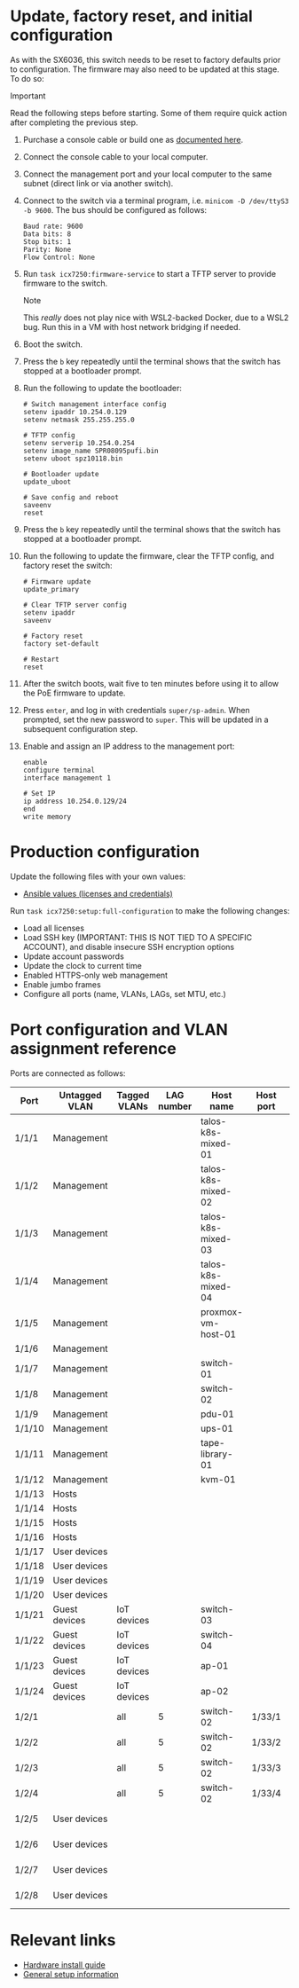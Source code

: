 # Update, factory reset, and initial configuration

As with the SX6036, this switch needs to be reset to factory defaults prior to configuration. The firmware may also need to be updated at this stage. To do so:

> [!IMPORTANT]
> Read the following steps before starting. Some of them require quick action after completing the previous step.

1. Purchase a console cable or build one as [documented here](../custom%20hardware/Brocade%20ICX%207250/Console%20cable/README.md).
2. Connect the console cable to your local computer.
3. Connect the management port and your local computer to the same subnet (direct link or via another switch).
4. Connect to the switch via a terminal program, i.e. `minicom -D /dev/ttyS3 -b 9600`. The bus should be configured as follows:
   
   ```yaml:
   Baud rate: 9600
   Data bits: 8
   Stop bits: 1
   Parity: None
   Flow Control: None
   ```
5. Run `task icx7250:firmware-service` to start a TFTP server to provide firmware to the switch.

    > [!NOTE]
    > This _really_ does not play nice with WSL2-backed Docker, due to a WSL2 bug. Run this in a VM with host network bridging if needed.

6. Boot the switch.
7. Press the `b` key repeatedly until the terminal shows that the switch has stopped at a bootloader prompt.
8. Run the following to update the bootloader:

    ```shell
    # Switch management interface config
    setenv ipaddr 10.254.0.129
    setenv netmask 255.255.255.0

    # TFTP config
    setenv serverip 10.254.0.254
    setenv image_name SPR08095pufi.bin
    setenv uboot spz10118.bin

    # Bootloader update
    update_uboot

    # Save config and reboot
    saveenv
    reset
    ```
9. Press the `b` key repeatedly until the terminal shows that the switch has stopped at a bootloader prompt.
10. Run the following to update the firmware, clear the TFTP config, and factory reset the switch:

    ```shell
    # Firmware update
    update_primary

    # Clear TFTP server config
    setenv ipaddr
    saveenv

    # Factory reset
    factory set-default

    # Restart
    reset
    ```
11. After the switch boots, wait five to ten minutes before using it to allow the PoE firmware to update.
12. Press `enter`, and log in with credentials `super/sp-admin`. When prompted, set the new password to `super`. This will be updated in a subsequent configuration step.
13. Enable and assign an IP address to the management port:

    ```shell
    enable
    configure terminal
    interface management 1

    # Set IP
    ip address 10.254.0.129/24
    end
    write memory
    ```

# Production configuration

Update the following files with your own values:
* [Ansible values (licenses and credentials)](../ansible/remote/switches/icx7250/group_vars/icx7250.sops.yaml)

Run `task icx7250:setup:full-configuration` to make the following changes:
* Load all licenses
* Load SSH key (IMPORTANT: THIS IS NOT TIED TO A SPECIFIC ACCOUNT), and disable insecure SSH encryption options
* Update account passwords
* Update the clock to current time
* Enabled HTTPS-only web management
* Enable jumbo frames
* Configure all ports (name, VLANs, LAGs, set MTU, etc.)

# Port configuration and VLAN assignment reference

Ports are connected as follows:

| Port   | Untagged VLAN | Tagged VLANs | LAG number | Host name          | Host port | Cable type |
| ------ | ------------- | ------------ | ---------- | ------------------ | --------- | ---------- |
| 1/1/1  | Management    |              |            | talos-k8s-mixed-01 |           |            |
| 1/1/2  | Management    |              |            | talos-k8s-mixed-02 |           |            |
| 1/1/3  | Management    |              |            | talos-k8s-mixed-03 |           |            |
| 1/1/4  | Management    |              |            | talos-k8s-mixed-04 |           |            |
| 1/1/5  | Management    |              |            | proxmox-vm-host-01 |           |            |
| 1/1/6  | Management    |              |            |                    |           |            |
| 1/1/7  | Management    |              |            | switch-01          |           |            |
| 1/1/8  | Management    |              |            | switch-02          |           |            |
| 1/1/9  | Management    |              |            | pdu-01             |           |            |
| 1/1/10 | Management    |              |            | ups-01             |           |            |
| 1/1/11 | Management    |              |            | tape-library-01    |           |            |
| 1/1/12 | Management    |              |            | kvm-01             |           |            |
| 1/1/13 | Hosts         |              |            |                    |           |            |
| 1/1/14 | Hosts         |              |            |                    |           |            |
| 1/1/15 | Hosts         |              |            |                    |           |            |
| 1/1/16 | Hosts         |              |            |                    |           |            |
| 1/1/17 | User devices  |              |            |                    |           |            |
| 1/1/18 | User devices  |              |            |                    |           |            |
| 1/1/19 | User devices  |              |            |                    |           |            |
| 1/1/20 | User devices  |              |            |                    |           |            |
| 1/1/21 | Guest devices | IoT devices  |            | switch-03          |           |            |
| 1/1/22 | Guest devices | IoT devices  |            | switch-04          |           |            |
| 1/1/23 | Guest devices | IoT devices  |            | ap-01              |           |            |
| 1/1/24 | Guest devices | IoT devices  |            | ap-02              |           |            |
| 1/2/1  |               | all          | 5          | switch-02          | 1/33/1    | DAC SFP+   |
| 1/2/2  |               | all          | 5          | switch-02          | 1/33/2    | DAC SFP+   |
| 1/2/3  |               | all          | 5          | switch-02          | 1/33/3    | DAC SFP+   |
| 1/2/4  |               | all          | 5          | switch-02          | 1/33/4    | DAC SFP+   |
| 1/2/5  | User devices  |              |            |                    |           | LC fiber   |
| 1/2/6  | User devices  |              |            |                    |           | LC fiber   |
| 1/2/7  | User devices  |              |            |                    |           | LC fiber   |
| 1/2/8  | User devices  |              |            |                    |           | LC fiber   |

# Relevant links

* [Hardware install guide](https://gzhls.at/blob/ldb/a/b/e/7/6633931b0f02f6c5019f7d4e6b199bc36d38.pdf)
* [General setup information](https://fohdeesha.com/docs/icx7250.html)
